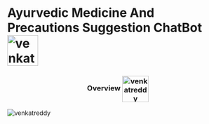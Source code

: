 <h1 align="left">Ayurvedic Medicine And Precautions Suggestion ChatBot <img align="center" src="https://cdn-icons-png.flaticon.com/512/2040/2040653.png" alt="venkatreddy" height="70" width="70" /></h1>
<h3 align="center">Overview <img align="center" src="https://cdn-icons-png.flaticon.com/512/4857/4857296.png" alt="venkatreddy" height="60" width="60" /></h3>

<img align="center" src="https://cdni.iconscout.com/illustration/premium/thumb/alternative-medicine-bottles-illustration-download-in-svg-png-gif-file-formats--ginseng-root-herbal-cure-pack-healthcare-medical-illustrations-5664791.png?f=webp" alt="venkatreddy" height="auto" width="auto" />
